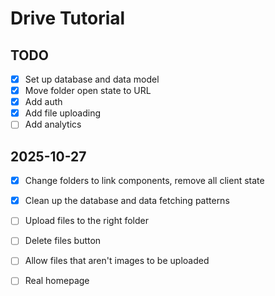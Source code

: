 # Drive Tutorial

## TODO

- [x] Set up database and data model
- [x] Move folder open state to URL
- [x] Add auth
- [x] Add file uploading
- [ ] Add analytics

## 2025-10-27

- [x] Change folders to link components, remove all client state
- [x] Clean up the database and data fetching patterns
- [ ] Upload files to the right folder
- [ ] Delete files button
- [ ] Allow files that aren't images to be uploaded

- [ ] Real homepage
